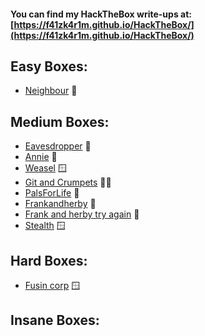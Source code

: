 #### You can find my HackTheBox write-ups at: [https://f41zk4r1m.github.io/HackTheBox/](https://f41zk4r1m.github.io/HackTheBox/)




## Easy Boxes:

  - [Neighbour](https://f41zk4r1m.github.io/TryHackMe/Neighbour) 🐧
  



## Medium Boxes:

  - [Eavesdropper](https://f41zk4r1m.github.io/TryHackMe/Eavesdropper) 🐧
  - [Annie](https://f41zk4r1m.github.io/TryHackMe/Annie) 🐧
  - [Weasel](https://f41zk4r1m.github.io/TryHackMe/Weasel) 🪟
  - [Git and Crumpets](https://f41zk4r1m.github.io/TryHackMe/Git_and_Crumpets) 🐧🍵
  - [PalsForLife](https://f41zk4r1m.github.io/TryHackMe/PalsForLife) 🐧
  - [Frankandherby](https://f41zk4r1m.github.io/TryHackMe/Frankandherby) 🐧
  - [Frank and herby try again](https://f41zk4r1m.github.io/TryHackMe/Frank_and_herby_try_again.md) 🐧
  - [Stealth](https://f41zk4r1m.github.io/TryHackMe/Stealth.md) 🪟

## Hard Boxes:

  - [Fusin corp](https://f41zk4r1m.github.io/TryHackMe/Fusin_corp) 🪟

## Insane Boxes:


